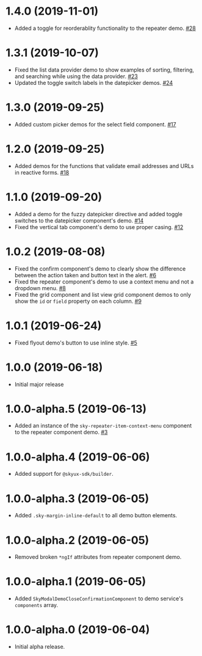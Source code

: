 # 1.4.0 (2019-11-01)

- Added a toggle for reorderablity functionality to the repeater demo. [#28](https://github.com/blackbaud/skyux2-demos/pull/28)

# 1.3.1 (2019-10-07)

- Fixed the list data provider demo to show examples of sorting, filtering, and searching while using the data provider. [#23](https://github.com/blackbaud/skyux2-demos/pull/23)
- Updated the toggle switch labels in the datepicker demos. [#24](https://github.com/blackbaud/skyux2-demos/pull/24)

# 1.3.0 (2019-09-25)

- Added custom picker demos for the select field component. [#17](https://github.com/blackbaud/skyux2-demos/pull/17)

# 1.2.0 (2019-09-25)

- Added demos for the functions that validate email addresses and URLs in reactive forms. [#18](https://github.com/blackbaud/skyux2-demos/pull/18)

# 1.1.0 (2019-09-20)

- Added a demo for the fuzzy datepicker directive and added toggle switches to the datepicker component's demo. [#14](https://github.com/blackbaud/skyux2-demos/pull/14)
- Fixed the vertical tab component's demo to use proper casing. [#12](https://github.com/blackbaud/skyux2-demos/pull/12)

# 1.0.2 (2019-08-08)

- Fixed the confirm component's demo to clearly show the difference between the action taken and button text in the alert. [#6](https://github.com/blackbaud/skyux2-demos/pull/6)
- Fixed the repeater component's demo to use a context menu and not a dropdown menu. [#8](https://github.com/blackbaud/skyux2-demos/pull/8)
- Fixed the grid component and list view grid component demos to only show the `id` or `field` property on each column. [#9](https://github.com/blackbaud/skyux2-demos/pull/9)

# 1.0.1 (2019-06-24)

- Fixed flyout demo's button to use inline style. [#5](https://github.com/blackbaud/skyux2-demos/pull/5)

# 1.0.0 (2019-06-18)

- Initial major release

# 1.0.0-alpha.5 (2019-06-13)

- Added an instance of the `sky-repeater-item-context-menu` component to the repeater component demo. [#3](https://github.com/blackbaud/skyux2-demos/pull/3)

# 1.0.0-alpha.4 (2019-06-06)

- Added support for `@skyux-sdk/builder`.

# 1.0.0-alpha.3 (2019-06-05)

- Added `.sky-margin-inline-default` to all demo button elements.

# 1.0.0-alpha.2 (2019-06-05)

- Removed broken `*ngIf` attributes from repeater component demo.

# 1.0.0-alpha.1 (2019-06-05)

- Added `SkyModalDemoCloseConfirmationComponent` to demo service's `components` array.

# 1.0.0-alpha.0 (2019-06-04)

- Initial alpha release.
